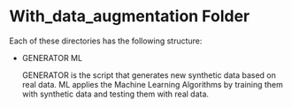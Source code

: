 # With_data_augmentation Folder

Each of these directories has the following structure:

* GENERATOR
  ML

  GENERATOR is the script that generates new synthetic data based on real data.
  ML applies the Machine Learning Algorithms by training them with synthetic data and testing them with real data.










